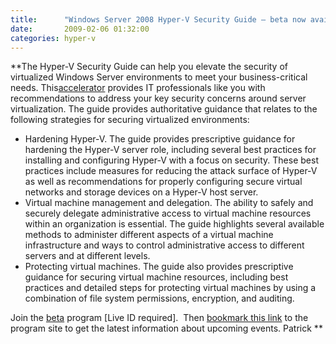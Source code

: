 ```yaml
---
title:      "Windows Server 2008 Hyper-V Security Guide – beta now available"
date:       2009-02-06 01:32:00
categories: hyper-v
---
```

**The Hyper-V Security Guide can help you elevate the security of virtualized Windows Server environments to meet your business-critical needs. This[accelerator](http://technet.microsoft.com/en-us/solutionaccelerators/default.aspx "MS.com site") provides IT professionals like you with recommendations to address your key security concerns around server virtualization. The guide provides authoritative guidance that relates to the following strategies for securing virtualized environments: 

  * Hardening Hyper-V. The guide provides prescriptive guidance for hardening the Hyper-V server role, including several best practices for installing and configuring Hyper-V with a focus on security. These best practices include measures for reducing the attack surface of Hyper-V as well as recommendations for properly configuring secure virtual networks and storage devices on a Hyper-V host server. 
  * Virtual machine management and delegation. The ability to safely and securely delegate administrative access to virtual machine resources within an organization is essential. The guide highlights several available methods to administer different aspects of a virtual machine infrastructure and ways to control administrative access to different servers and at different levels. 
  * Protecting virtual machines. The guide also provides prescriptive guidance for securing virtual machine resources, including best practices and detailed steps for protecting virtual machines by using a combination of file system permissions, encryption, and auditing.

Join the [beta](https://connect.microsoft.com/InvitationUse.aspx?ProgramID=2699&InvitationID=TET-THVC-6CWK&SiteID=715) program [Live ID required].  Then [bookmark this link](https://connect.microsoft.com/content/content.aspx?SiteID=715&ContentID=10340) to the program site to get the latest information about upcoming events. Patrick **
